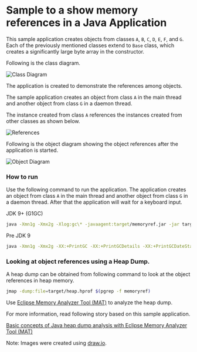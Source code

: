 Sample to a show memory references in a Java Application
========================================================

This sample application creates objects from classes `A`, `B`, `C`, `D`, `E`, `F`, and `G`.
Each of the previously mentioned classes extend to `Base` class, which creates a significantly
large byte array in the constructor.

Following is the class diagram.

![Class Diagram](classes.png "Class Diagram")

The application is created to demonstrate the references among objects.

The sample application creates an object from class `A` in the main thread and another object from
class `G` in a daemon thread.

The instance created from class `A` references the instances created from other classes as shown below.

![References](references.png "References")

Following is the object diagram showing the object references after the application is started.

![Object Diagram](objects.png "Object Diagram")

### How to run

Use the following command to run the application. The application creates an object from class `A` in
the main thread and another object from class `G` in a daemon thread. After that the application will
wait for a keyboard input.

JDK 9+ (G1GC)  
```bash
java -Xmn1g -Xmx2g -Xlog:gc\* -javaagent:target/memoryref.jar -jar target/memoryref.jar
```

Pre JDK 9  
```bash
java -Xmn1g -Xmx2g -XX:+PrintGC -XX:+PrintGCDetails -XX:+PrintGCDateStamps -javaagent:target/memoryref.jar -jar target/memoryref.jar
```

### Looking at object references using a Heap Dump.

A heap dump can be obtained from following command to look at the object references in heap memory.

```bash
jmap -dump:file=target/heap.hprof $(pgrep -f memoryref)
```

Use [Eclipse Memory Analyzer Tool (MAT)](https://www.eclipse.org/mat/) to analyze the  heap dump.

For more information, read following story based on this sample application.

[Basic concepts of Java heap dump analysis with Eclipse Memory Analyzer Tool (MAT)](https://medium.com/@chrishantha/basic-concepts-of-java-heap-dump-analysis-with-mat-e3615fd79eb)

Note: Images were created using [draw.io](https://www.draw.io/).
